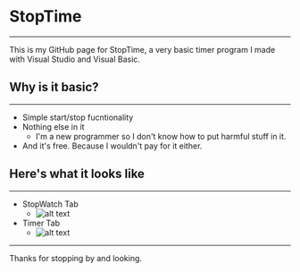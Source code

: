 # StopTime
---
This is my GitHub page for StopTime, a very basic timer program I made with Visual Studio and Visual Basic.

## Why is it basic?
---
* Simple start/stop fucntionality
* Nothing else in it
  * I'm a new programmer so I don't know how to put harmful stuff in it.
* And it's free. Because I wouldn't pay for it either. 

## Here's what it looks like
---
* StopWatch Tab
  * ![alt text](https://www.dropbox.com/s/8iczq9zgs04r4fk/StopWatch.PNG "StopWatch tab")
* Timer Tab
  * ![alt text](https://www.dropbox.com/s/qbm9ky5m8wnqv5m/Timer.PNG "Timer tab")

---
Thanks for stopping by and looking.
